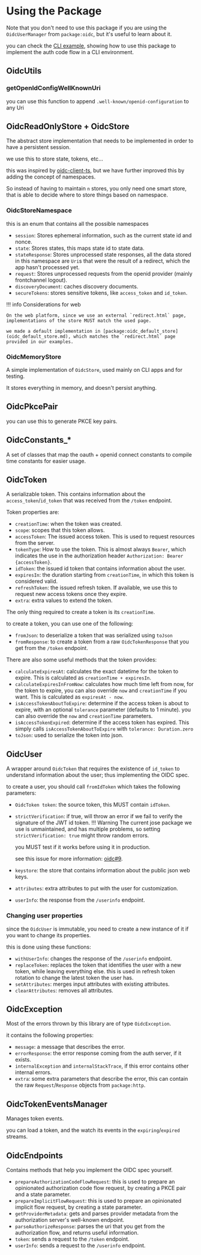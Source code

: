 # Using the Package <!-- omit from toc -->

Note that you don't need to use this package if you are using the `OidcUserManager` from `package:oidc`, but it's useful to learn about it.

you can check the [CLI example](https://github.com/Bdaya-Dev/oidc/blob/main/packages/oidc_core/example/oidc_core_example.dart), showing how to use this package to implement the auth code flow in a CLI environment.

## OidcUtils

### getOpenIdConfigWellKnownUri

you can use this function to append `.well-known/openid-configuration` to any Uri

## OidcReadOnlyStore + OidcStore

The abstract store implementation that needs to be implemented in order to have a persistent session.

we use this to store state, tokens, etc...

this was inspired by [oidc-client-ts](https://github.com/authts/oidc-client-ts/blob/main/src/StateStore.ts), but we have further improved this by adding the concept of namespaces.

So instead of having to maintain `n` stores, you only need one smart store, that is able to decide where to store things based on namespace.

### OidcStoreNamespace

this is an enum that contains all the possible namespaces

- `session`: Stores ephemeral information, such as the current state id and nonce.
- `state`: Stores states, this maps state id to state data.
- `stateResponse`: Stores unprocessed state responses, all the data stored in this namespace are `Uri`s that were the result of a redirect, which the app hasn't processed yet.
- `request`: Stores unprocessed requests from the openid provider (mainly frontchannel logout).
- `discoveryDocument`: caches discovery documents.
- `secureTokens`: stores sensitive tokens, like `access_token` and `id_token`.

!!! info Considerations for web

    On the web platform, since we use an external `redirect.html` page, implementations of the store MUST match the used page.

    we made a default implementation in [package:oidc_default_store](oidc_default_store.md), which matches the `redirect.html` page provided in our examples.

### OidcMemoryStore

A simple implementation of `OidcStore`, used mainly on CLI apps and for testing.

It stores everything in memory, and doesn't persist anything.

## OidcPkcePair

you can use this to generate PKCE key pairs.

## OidcConstants_*

A set of classes that map the oauth + openid connect constants to compile time constants for easier usage.


## OidcToken

A serializable token.
This contains information about the `access_token`/`id_token` that was received from the `/token` endpoint.

Token properties are:
- `creationTime`: when the token was created.
- `scope`: scopes that this token allows.
- `accessToken`: The issued access token. This is used to request resources from the server.
- `tokenType`: How to use the token. This is almost always `Bearer`, which indicates the use in the authorization header `Authorization: Bearer {accessToken}`.
- `idToken`: the issued id token that contains information about the user.
- `expiresIn`: the duration starting from `creationTime`, in which this token is considered valid.
- `refreshToken`: the issued refresh token. If available, we use this to request new access tokens once they expire.
- `extra`: extra values to extend the token.

The only thing required to create a token is its `creationTime`.

to create a token, you can use one of the following:

- `fromJson`: to deserialize a token that was serialized using `toJson`
- `fromResponse`: to create a token from a raw `OidcTokenResponse` that you get from the `/token` endpoint.

There are also some useful methods that the token provides:

- `calculateExpiresAt`: calculates the exact datetime for the token to expire. This is calculated as `creationTime + expiresIn`.
- `calculateExpiresInFromNow`: calculates how much time left from now, for the token to expire, you can also override `now` and `creationTime` if you want. This is calculated as `expiresAt - now`.
- `isAccessTokenAboutToExpire`: determine if the access token is about to expire, with an optional `tolerance` parameter (defaults to 1 minute). you can also override the `now` and `creationTime` parameters.
- `isAccessTokenExpired`: determine if the access token has expired. This simply calls `isAccessTokenAboutToExpire` with `tolerance: Duration.zero`
- `toJson`: used to serialize the token into json.


## OidcUser

A wrapper around `OidcToken` that requires the existence of `id_token` to understand information about the user; thus implementing the OIDC spec.

to create a user, you should call `fromIdToken` which takes the following parameters:

- `OidcToken token`: the source token, this MUST contain `idToken`.
- `strictVerification`: if true, will throw an error if we fail to verify the signature of the JWT id token.
!!! Warning
    The current jose package we use is unmaintained, and has multiple problems, so setting `strictVerification: true` might throw random errors.

    you MUST test if it works before using it in production.

    see this issue for more information: [oidc#9](https://github.com/Bdaya-Dev/oidc/issues/9).

- `keystore`: the store that contains information about the public json web keys.
- `attributes`: extra attributes to put with the user for customization.
- `userInfo`: the response from the `/userinfo` endpoint.

### Changing user properties

since the `OidcUser` is immutable, you need to create a new instance of it if you want to change its properties.

this is done using these functions:

- `withUserInfo`: changes the response of the `/userinfo` endpoint.
- `replaceToken`: replaces the token that identifies the user with a new token, while leaving everything else.
    this is used in refresh token rotation to change the latest token the user has.
- `setAttributes`: merges input attributes with existing attributes.
- `clearAttributes`: removes all attributes.

## OidcException

Most of the errors thrown by this library are of type `OidcException`.

it contains the following properties:
- `message`: a message that describes the error.
- `errorResponse`: the error response coming from the auth server, if it exists.
- `internalException` and `internalStackTrace`, if this error contains other internal errors.
- `extra`: some extra parameters that describe the error, this can contain the raw `Request`/`Response` objects from `package:http`.

## OidcTokenEventsManager

Manages token events.

you can load a token, and the watch its events in the `expiring`/`expired` streams.

## OidcEndpoints

Contains methods that help you implement the OIDC spec yourself.

- `prepareAuthorizationCodeFlowRequest`: this is used to prepare an opinionated authorization code flow request, by creating a PKCE pair and a state parameter.
- `prepareImplicitFlowRequest`: this is used to prepare an opinionated implicit flow request, by creating a state parameter.
- `getProviderMetadata`: gets and parses provider metadata from the authorization server's well-known endpoint.
- `parseAuthorizeResponse`: parses the uri that you get from the authorization flow, and returns useful information.
- `token`: sends a request to the `/token` endpoint.
- `userInfo`: sends a request to the `/userinfo` endpoint.

